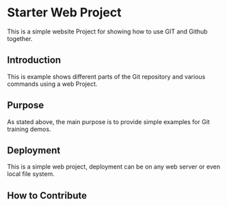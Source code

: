 # Starter Web Project

This is a simple website Project for showing how to use GIT and Github together.

## Introduction

This is example shows different parts of the Git repository and various commands using a web Project.

## Purpose

As stated above, the main purpose is to provide simple examples for Git training demos.

## Deployment

This is a simple web project, deployment can be on any web server or even local file system.

## How to Contribute
